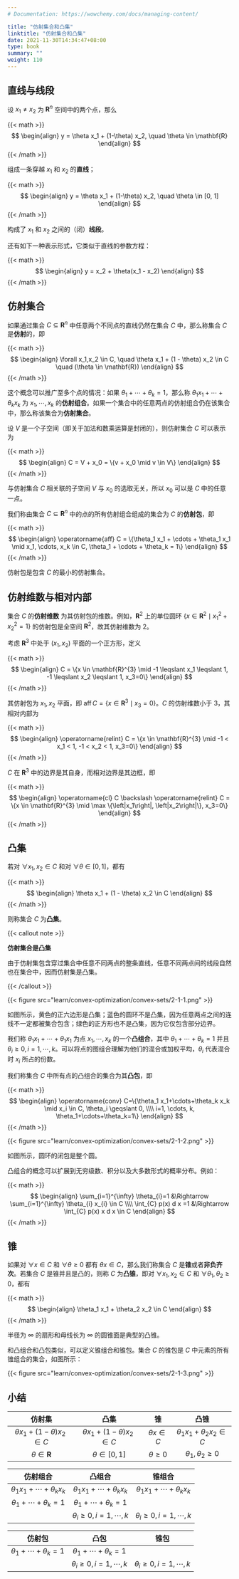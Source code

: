 ```yaml
---
# Documentation: https://wowchemy.com/docs/managing-content/

title: "仿射集合和凸集"
linktitle: "仿射集合和凸集"
date: 2021-11-30T14:34:47+08:00
type: book
summary: ""
weight: 110
---
```


<!--more-->

## 直线与线段

设 $x_1 \ne x_2$ 为 $\mathbf{R}^n$ 空间中的两个点，那么

{{< math >}}
$$
\begin{align}
y = \theta x_1 + (1-\theta) x_2, \quad \theta \in \mathbf{R}
\end{align}
$$
{{< /math >}}

组成一条穿越 $x_1$ 和 $x_2$ 的**直线**；

{{< math >}}
$$
\begin{align}
y = \theta x_1 + (1-\theta) x_2, \quad \theta \in [0, 1]
\end{align}
$$
{{< /math >}}

构成了 $x_1$ 和 $x_2$ 之间的（闭）**线段**。

还有如下一种表示形式，它类似于直线的参数方程：

{{< math >}}
$$
\begin{align}
y = x_2 + \theta(x_1 - x_2)
\end{align}
$$
{{< /math >}}

## 仿射集合

如果通过集合 $C \subseteq \mathbf{R}^{n}$ 中任意两个不同点的直线仍然在集合 $C$ 中，那么称集合 $C$ 是**仿射**的，即

{{< math >}}
$$
\begin{align}
\forall x_1,x_2 \in C, \quad \theta x_1 + (1 - \theta) x_2 \in C \quad (\theta \in \mathbf{R})
\end{align}
$$
{{< /math >}}

这个概念可以推广至多个点的情况：如果 $\theta_1 + \cdots + \theta_k = 1$，那么称 $\theta_1 x_1 + \cdots + \theta_k x_k$ 为 $x_1, \cdots, x_k$ 的**仿射组合**。如果一个集合中的任意两点的仿射组合仍在该集合中，那么称该集合为**仿射集合**。

设 $V$ 是一个子空间（即关于加法和数乘运算是封闭的），则仿射集合 $C$ 可以表示为

{{< math >}}
$$
\begin{align}
C = V + x_0 = \{v + x_0 \mid v \in V\}
\end{align}
$$
{{< /math >}}

与仿射集合 $C$ 相关联的子空间 $V$ 与 $x_0$ 的选取无关，所以 $x_0$ 可以是 $C$ 中的任意一点。

我们称由集合 $C \subseteq \mathbf{R}^{n}$ 中的点的所有仿射组合组成的集合为 $C$ 的**仿射包**，即

{{< math >}}
$$
\begin{align}
\operatorname{aff} C = \{\theta_1 x_1 + \cdots + \theta_1 x_1 \mid x_1, \cdots, x_k \in C, \theta_1 + \cdots + \theta_k = 1\}
\end{align}
$$
{{< /math >}}

仿射包是包含 $C$ 的最小的仿射集合。

## 仿射维数与相对内部

集合 $C$ 的**仿射维数** 为其仿射包的维数。例如，$\mathbf{R}^{2}$ 上的单位圆环 $\{x \in \mathbf{R}^{2} \mid x_1^2+x_2^2=1\}$ 的仿射包是全空间 $\mathbf{R}^{2}$，故其仿射维数为 $2$。

考虑 $\mathbf{R}^{3}$ 中处于 $(x_1,x_2)$ 平面的一个正方形，定义

{{< math >}}
$$
\begin{align}
C = \{x \in \mathbf{R}^{3} \mid -1 \leqslant x_1 \leqslant 1, -1 \leqslant x_2 \leqslant 1, x_3=0\}
\end{align}
$$
{{< /math >}}

其仿射包为 $x_1, x_2$ 平面，即 $\operatorname{aff}C = \{x \in \mathbf{R}^{3} \mid x_3=0\}$。$C$ 的仿射维数小于 $3$，其相对内部为

{{< math >}}
$$
\begin{align}
\operatorname{relint} C = \{x \in \mathbf{R}^{3} \mid -1 < x_1 < 1, -1 < x_2 < 1, x_3=0\}
\end{align}
$$
{{< /math >}}

$C$ 在 $\mathbf{R}^{3}$ 中的边界是其自身，而相对边界是其边框，即

{{< math >}}
$$
\begin{align}
\operatorname{cl} C \backslash \operatorname{relint} C = \{x \in \mathbf{R}^{3} \mid \max \{\left|x_1\right|, \left|x_2\right|\}, x_3=0\}
\end{align}
$$
{{< /math >}}

## 凸集

若对 $\forall x_1, x_2 \in C$ 和对 $\forall \theta \in [0, 1]$，都有

{{< math >}}
$$
\begin{align}
\theta x_1 + (1 - \theta) x_2 \in C
\end{align}
$$
{{< /math >}}

则称集合 $C$ 为**凸集**。

{{< callout note >}}

**仿射集合是凸集**

由于仿射集包含穿过集合中任意不同两点的整条直线，任意不同两点间的线段自然也在集合中，因而仿射集是凸集。

{{< /callout >}}

{{< figure src="learn/convex-optimization/convex-sets/2-1-1.png" >}}

如图所示，黄色的正六边形是凸集；蓝色的圆环不是凸集，因为任意两点之间的连线不一定都被集合包含；绿色的正方形也不是凸集，因为它仅包含部分边界。

我们称 $\theta_1 x_1 + \cdots + \theta_1 x_1$ 为点 $x_1, \cdots, x_k$ 的一个**凸组合**，其中 $\theta_1 + \cdots + \theta_k = 1$ 并且 $\theta_i \geqslant 0, i = 1, \cdots, k$。可以将点的图组合理解为他们的混合或加权平均，$\theta_i$ 代表混合时 $x_i$ 所占的份数。

我们称集合 $C$ 中所有点的凸组合的集合为其**凸包**，即

{{< math >}}
$$
\begin{align}
\operatorname{conv} C=\{\theta_1 x_1+\cdots+\theta_k x_k \mid x_i \in C, \theta_i \geqslant 0, \\\\ i=1, \cdots, k, \theta_1+\cdots+\theta_k=1\}
\end{align}
$$
{{< /math >}}

{{< figure src="learn/convex-optimization/convex-sets/2-1-2.png" >}}

如图所示，圆环的闭包是整个圆。

凸组合的概念可以扩展到无穷级数、积分以及大多数形式的概率分布。例如：

{{< math >}}
$$
\begin{align}
\sum_{i=1}^{\infty} \theta_{i}=1 &\Rightarrow \sum_{i=1}^{\infty} \theta_{i} x_{i} \in C \\\\
\int_{C} p(x) d x =1 &\Rightarrow \int_{C} p(x) x d x \in C
\end{align}
$$
{{< /math >}}

## 锥

如果对 $\forall x \in C$ 和 $\forall \theta \geqslant 0$ 都有 $\theta x \in C$，那么我们称集合 $C$ 是**锥**或者**非负齐次**。若集合 $C$ 是锥并且是凸的，则称 $C$ 为**凸锥**，即对 $\forall x_1, x_2 \in C$ 和 $\forall \theta_1, \theta_2 \geqslant 0$，都有

{{< math >}}
$$
\begin{align}
\theta_1 x_1 + \theta_2 x_2 \in C
\end{align}
$$
{{< /math >}}

半径为 $\infty$ 的扇形和母线长为 $\infty$ 的圆锥面是典型的凸锥。

和凸组合和凸包类似，可以定义锥组合和锥包。集合 $C$ 的锥包是 $C$ 中元素的所有锥组合的集合，如图所示：

{{< figure src="learn/convex-optimization/convex-sets/2-1-3.png" >}}

## 小结

|                仿射集                 |                 凸集                  |          锥          |                凸锥                 |
| :-----------------------------------: | :-----------------------------------: | :------------------: | :---------------------------------: |
| $\theta x_1 + (1 - \theta) x_2 \in C$ | $\theta x_1 + (1 - \theta) x_2 \in C$ |   $\theta x \in C$   | $\theta_1 x_1 + \theta_2 x_2 \in C$ |
|        $\theta \in \mathbf{R}$        |          $\theta \in [0, 1]$          | $\theta \geqslant 0$ |  $\theta_1, \theta_2 \geqslant 0$   |

|                仿射组合                |                  凸组合                  |                  锥组合                  |
| :------------------------------------: | :--------------------------------------: | :--------------------------------------: |
| $\theta_1 x_1 + \cdots + \theta_k x_k$ |  $\theta_1 x_1 + \cdots + \theta_k x_k$  |  $\theta_1 x_1 + \cdots + \theta_k x_k$  |
|   $\theta_1 + \cdots + \theta_k = 1$   |    $\theta_1 + \cdots + \theta_k = 1$    |                                          |
|                                        | $\theta_i \geqslant 0, i = 1, \cdots, k$ | $\theta_i \geqslant 0, i = 1, \cdots, k$ |

|               仿射包               |                   凸包                   |                   锥包                   |
| :--------------------------------: | :--------------------------------------: | :--------------------------------------: |
| $\theta_1 + \cdots + \theta_k = 1$ |    $\theta_1 + \cdots + \theta_k = 1$    |                                          |
|                                    | $\theta_i \geqslant 0, i = 1, \cdots, k$ | $\theta_i \geqslant 0, i = 1, \cdots, k$ |

